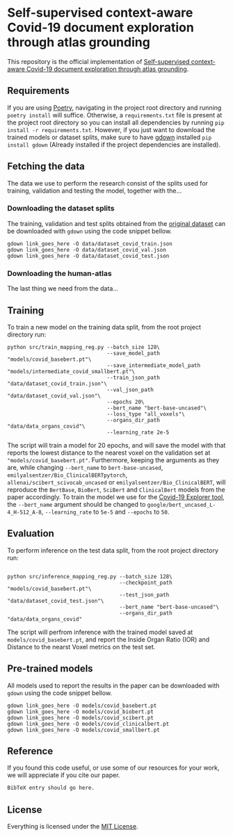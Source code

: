 # Self-supervised context-aware Covid-19 document exploration through atlas grounding

This repository is the official implementation of [Self-supervised context-aware Covid-19 document exploration through atlas grounding](https://github.com/gorjanradevski).

## Requirements

If you are using [Poetry](https://python-poetry.org/), navigating in the project root directory and running `poetry install` will suffice. Otherwise, a `requirements.txt` file is present at the project root directory so you can install all dependencies by running `pip install -r requirements.txt`. However, if you just want to download the trained models or dataset splits, make sure to have [gdown](https://github.com/wkentaro/gdown) installed `pip install gdown` (Already installed if the project dependencies are installed).

## Fetching the data

The data we use to perform the research consist of the splits used for training, validation and testing the model, together with the...

### Downloading the dataset splits

The training, validation and test splits obtained from the [original dataset](https://www.kaggle.com/allen-institute-for-ai/CORD-19-research-challenge) can be downloaded with `gdown` using the code snippet bellow.

```shell
gdown link_goes_here -O data/dataset_covid_train.json
gdown link_goes_here -O data/dataset_covid_val.json
gdown link_goes_here -O data/dataset_covid_test.json
```

### Downloading the human-atlas

The last thing we need from the data...

## Training

To train a new model on the training data split, from the root project directory run:

```shell
python src/train_mapping_reg.py --batch_size 128\
                                --save_model_path "models/covid_basebert.pt"\
                                --save_intermediate_model_path "models/intermediate_covid_smallbert.pt"\
                                --train_json_path "data/dataset_covid_train.json"\
                                --val_json_path "data/dataset_covid_val.json"\
                                --epochs 20\
                                --bert_name "bert-base-uncased"\
                                --loss_type "all_voxels"\
                                --organs_dir_path "data/data_organs_covid"\
                                --learning_rate 2e-5
```

The script will train a model for 20 epochs, and will save the model with that reports the lowest distance to the nearest voxel on the validation set at `"models/covid_basebert.pt"`. Furthermore, keeping the arguments as they are, while changing `--bert_name` to `bert-base-uncased`, `emilyalsentzer/Bio_ClinicalBERTpytorch`, `allenai/scibert_scivocab_uncased` or `emilyalsentzer/Bio_ClinicalBERT`, will reproduce the `BertBase`, `BioBert`, `SciBert` and `ClinicalBert` models from the paper accordingly. To train the model we use for the [Covid-19 Explorer tool](https://covid19-explorer.herokuapp.com/), the `--bert_name` argument should be changed to `google/bert_uncased_L-4_H-512_A-8`, `--learning_rate` to `5e-5` and `--epochs` to `50`.

## Evaluation

To perform inference on the test data split, from the root project directory run:

```shell

python src/inference_mapping_reg.py --batch_size 128\
                                    --checkpoint_path "models/covid_basebert.pt"\
                                    --test_json_path "data/dataset_covid_test.json"\
                                    --bert_name "bert-base-uncased"\
                                    --organs_dir_path "data/data_organs_covid"
```

The script will perfrom inference with the trained model saved at `models/covid_basebert.pt`, and report the Inside Organ Ratio (IOR) and Distance to the nearst Voxel metrics on the test set.

## Pre-trained models

All models used to report the results in the paper can be downloaded with `gdown` using the code snippet bellow.

```shell
gdown link_goes_here -O models/covid_basebert.pt
gdown link_goes_here -O models/covid_biobert.pt
gdown link_goes_here -O models/covid_scibert.pt
gdown link_goes_here -O models/covid_clinicalbert.pt
gdown link_goes_here -O models/covid_smallbert.pt
```

## Reference

If you found this code useful, or use some of our resources for your work, we will appreciate if you cite our paper.

```tex
BibTeX entry should go here.
```

## License

Everything is licensed under the [MIT License](https://opensource.org/licenses/MIT).
